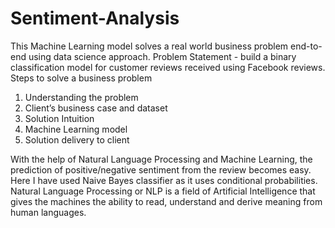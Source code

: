 # Sentiment-Analysis

This Machine Learning model solves a real world business problem end-to-end using data science approach.
Problem Statement - build a binary classification model for customer reviews received using Facebook reviews.
Steps to solve a business problem
1.	Understanding the problem
2.	Client’s business case and dataset
3.	Solution Intuition
4.	Machine Learning model
5.	Solution delivery to client

With the help of Natural Language Processing and Machine Learning, the prediction of positive/negative sentiment from the review becomes easy. Here I have used Naive Bayes classifier as it uses conditional probabilities. Natural Language Processing or NLP is a field of Artificial Intelligence that gives the machines the ability to read, understand and derive meaning from human languages.

